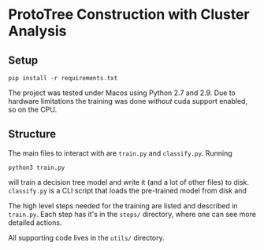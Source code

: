# ProtoTree Construction with Cluster Analysis

## Setup

`pip install -r requirements.txt`

The project was tested under Macos using Python 2.7 and 2.9. Due to hardware 
limitations the training was done _without_ cuda support enabled, so on the CPU.

## Structure

The main files to interact with are `train.py` and `classify.py`. Running 

```shell
python3 train.py
```

will train a decision tree model and write it (and a lot of other files) to 
disk. `classify.py` is a CLI script that loads the pre-trained model from disk 
and

The high level steps needed for the training are listed and described in 
`train.py`. Each step has it's in the `steps/` directory, where one can see more 
detailed actions.

All supporting code lives in the `utils/` directory.